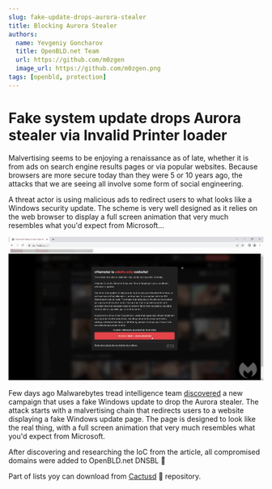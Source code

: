 ```yaml
---
slug: fake-update-drops-aurora-stealer
title: Blocking Aurora Stealer 
authors:
  name: Yevgeniy Goncharov
  title: OpenBLD.net Team
  url: https://github.com/m0zgen
  image_url: https://github.com/m0zgen.png
tags: [openbld, protection]
---
```


# Fake system update drops Aurora stealer via Invalid Printer loader

Malvertising seems to be enjoying a renaissance as of late, whether it is from ads on search engine results pages or via popular websites. Because browsers are more secure today than they were 5 or 10 years ago, the attacks that we are seeing all involve some form of social engineering.

A threat actor is using malicious ads to redirect users to what looks like a Windows security update. The scheme is very well designed as it relies on the web browser to display a full screen animation that very much resembles what you'd expect from Microsoft...

![Fake system update drops Aurora stealer via Invalid Printer loader](./easset_upload_windows_file.gif)

Few days ago Malwarebytes tread intelligence team [discovered](https://www.malwarebytes.com/blog/threat-intelligence/2023/05/fake-system-update-drops-new-highly-evasive-loader) a new campaign that uses a fake Windows update to drop the Aurora stealer. The attack starts with a malvertising chain that redirects users to a website displaying a fake Windows update page. The page is designed to look like the real thing, with a full screen animation that very much resembles what you'd expect from Microsoft. 

After discovering and researching the IoC from the article, all compromised domains were added to OpenBLD.net DNSBL 🎉

Part of lists yoy can download from [Cactusd](https://github.com/m0zgen/cactusd) 🌵 repository.

